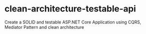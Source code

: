 # clean-architecture-testable-api
Create a SOLID and testable ASP.NET Core Application using CQRS, Mediator Pattern and clean architecture
